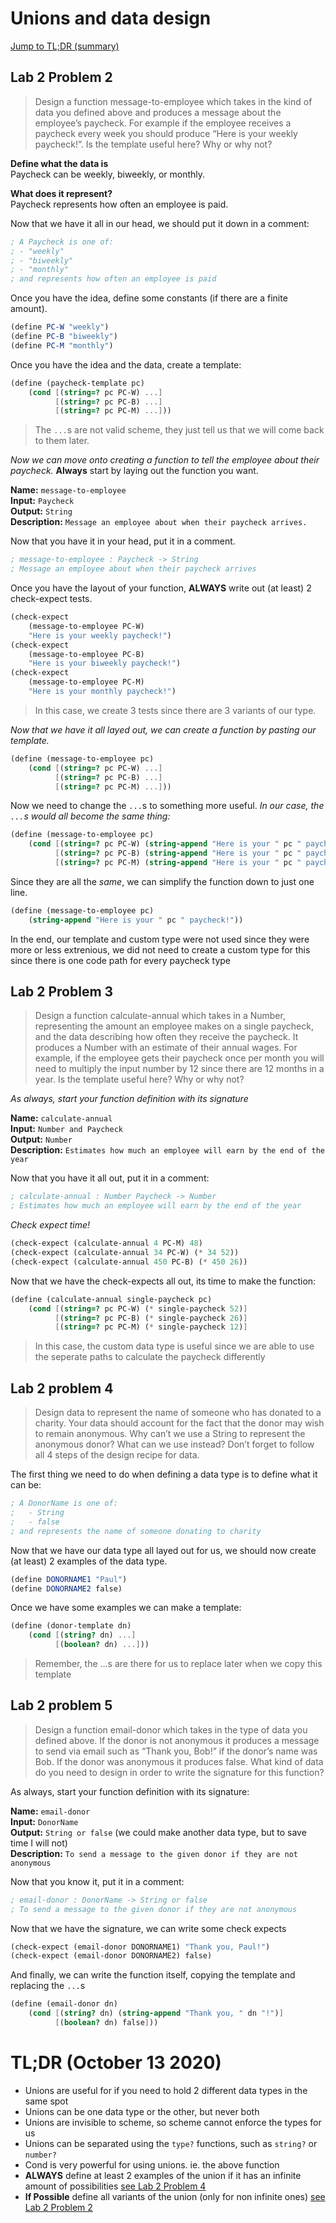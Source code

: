 # Unions and data design
[Jump to TL;DR (summary)](#tldr-october-13-2020)

## Lab 2 Problem 2
> Design a function message-to-employee which takes in the kind of data you defined above and
produces a message about the employee’s paycheck. For example if the employee receives a paycheck
every week you should produce “Here is your weekly paycheck!”. Is the template useful here? Why or
why not?

**Define what the data is**\
    Paycheck can be weekly, biweekly, or monthly.
    
**What does it represent?**\
    Paycheck represents how often an employee is paid.

Now that we have it all in our head, we should put it down in a comment:
```scheme
; A Paycheck is one of:
; - "weekly"
; - "biweekly"
; - "monthly"
; and represents how often an employee is paid
```
    
Once you have the idea, define some constants (if there are a finite amount).
 ```scheme
 (define PC-W "weekly")
 (define PC-B "biweekly")
 (define PC-M "monthly")
```

Once you have the idea and the data, create a template:
```scheme
(define (paycheck-template pc)
    (cond [(string=? pc PC-W) ...]
          [(string=? pc PC-B) ...]
          [(string=? pc PC-M) ...]))
```
> The `...`s are not valid scheme, they just tell us that we will come back to them later.

*Now we can move onto creating a function to tell the employee about their paycheck.*
**Always** start by laying out the function you want.

**Name:** `message-to-employee`\
**Input:** `Paycheck`\
**Output:** `String`\
**Description:** `Message an employee about when their paycheck arrives.`

Now that you have it in your head, put it in a comment.
```scheme
; message-to-employee : Paycheck -> String
; Message an employee about when their paycheck arrives
```

Once you have the layout of your function, **ALWAYS** write out (at least) 2 check-expect tests.
```scheme
(check-expect
    (message-to-employee PC-W)
    "Here is your weekly paycheck!")
(check-expect
    (message-to-employee PC-B)
    "Here is your biweekly paycheck!")
(check-expect
    (message-to-employee PC-M)
    "Here is your monthly paycheck!")
```
> In this case, we create 3 tests since there are 3 variants of our type.

*Now that we have it all layed out, we can create a function by pasting our template.*
```scheme
(define (message-to-employee pc)
    (cond [(string=? pc PC-W) ...]
          [(string=? pc PC-B) ...]
          [(string=? pc PC-M) ...]))
```

Now we need to change the `...`s to something more useful.
*In our case, the `...`s would all become the same thing:*
```scheme
(define (message-to-employee pc)
    (cond [(string=? pc PC-W) (string-append "Here is your " pc " paycheck!")]
          [(string=? pc PC-B) (string-append "Here is your " pc " paycheck!")]
          [(string=? pc PC-M) (string-append "Here is your " pc " paycheck!")]))
```

Since they are all the *same*, we can simplify the function down to just one line.
```scheme
(define (message-to-employee pc)
    (string-append "Here is your " pc " paycheck!"))
```

In the end, our template and custom type were not used since they were more or less extrenious,
we did not need to create a custom type for this since there is one code path for every paycheck type

## Lab 2 Problem 3
> Design a function calculate-annual which takes in a Number, representing the amount an employee makes
on a single paycheck, and the data describing how often they receive the paycheck. It produces a Number
with an estimate of their annual wages. For example, if the employee gets their paycheck once per month
you will need to multiply the input number by 12 since there are 12 months in a year. Is the template useful
here? Why or why not?

*As always, start your function definition with its signature*

**Name:** `calculate-annual`\
**Input:** `Number and Paycheck`\
**Output:** `Number`\
**Description:** `Estimates how much an employee will earn by the end of the year`

Now that you have it all out, put it in a comment:
```scheme
; calculate-annual : Number Paycheck -> Number
; Estimates how much an employee will earn by the end of the year
```

*Check expect time!*
```scheme
(check-expect (calculate-annual 4 PC-M) 48)
(check-expect (calculate-annual 34 PC-W) (* 34 52))
(check-expect (calculate-annual 450 PC-B) (* 450 26))
```

Now that we have the check-expects all out, its time to make the function:
```scheme
(define (calculate-annual single-paycheck pc)
    (cond [(string=? pc PC-W) (* single-paycheck 52)]
          [(string=? pc PC-B) (* single-paycheck 26)]
          [(string=? pc PC-M) (* single-paycheck 12)]
```
> In this case, the custom data type is useful since we are able to use the seperate paths to calculate the paycheck differently

## Lab 2 problem 4
> Design data to represent the name of someone who has donated to a charity. Your data should account for the fact that the 
donor may wish to remain anonymous. Why can’t we use a String to represent the anonymous donor? What can we use instead? Don’t 
forget to follow all 4 steps of the design recipe for data.

The first thing we need to do when defining a data type is to define what it can be:
```scheme
; A DonorName is one of:
;   - String
;   - false
; and represents the name of someone donating to charity
```

Now that we have our data type all layed out for us, we should now create (at least) 2 examples of the data type.
```scheme
(define DONORNAME1 "Paul")
(define DONORNAME2 false)
```

Once we have some examples we can make a template:
```scheme
(define (donor-template dn)
    (cond [(string? dn) ...]
          [(boolean? dn) ...]))
```
> Remember, the ...s are there for us to replace later when we copy this template

## Lab 2 problem 5
> Design a function email-donor which takes in the type of data you defined above. If the donor is not anonymous it produces a 
message to send via email such as “Thank you, Bob!” if the donor’s name was Bob. If the donor was anonymous it produces false. 
What kind of data do you need to design in order to write the signature for this function?

As always, start your function definition with its signature:

**Name:** `email-donor`\
**Input:** `DonorName`\
**Output:** `String or false` (we could make another data type, but to save time I will not)\
**Description:** `To send a message to the given donor if they are not anonymous`

Now that you know it, put it in a comment:
```scheme
; email-donor : DonorName -> String or false
; To send a message to the given donor if they are not anonymous
```

Now that we have the signature, we can write some check expects
```scheme
(check-expect (email-donor DONORNAME1) "Thank you, Paul!")
(check-expect (email-donor DONORNAME2) false)
```

And finally, we can write the function itself, copying the template and replacing the `...`s
```scheme
(define (email-donor dn)
    (cond [(string? dn) (string-append "Thank you, " dn "!")]
          [(boolean? dn) false]))
```

# TL;DR (October 13 2020)
- Unions are useful for if you need to hold 2 different data types in the same spot
- Unions can be one data type or the other, but never both
- Unions are invisible to scheme, so scheme cannot enforce the types for us
- Unions can be separated using the `type?` functions, such as `string?` or `number?`
- Cond is very powerful for using unions. ie. the above function
- **ALWAYS** define at least 2 examples of the union if it has an infinite amount of possibilities [see Lab 2 Problem 4](#lab-2-problem-4)
- **If Possible** define all variants of the union (only for non infinite ones) [see Lab 2 Problem 2](#Lab-2-Problem-2)